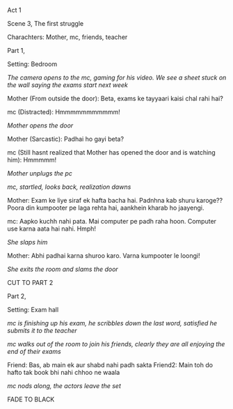 Act 1

Scene 3, The first struggle

Charachters: Mother, mc, friends, teacher

Part 1,

Setting: Bedroom

_The camera opens to the mc, gaming for his video. We see a sheet stuck on the wall saying the exams start next week_

Mother (From outside the door): Beta, exams ke tayyaari kaisi chal rahi hai?

mc (Distracted): Hmmmmmmmmmmm!

*Mother opens the door*

Mother (Sarcastic): Padhai ho gayi beta?

mc (Still hasnt realized that Mother has opened the door and is watching him): Hmmmmm!

*Mother unplugs the pc*

_mc, startled, looks back, realization dawns_

Mother: Exam ke liye siraf ek hafta bacha hai. Padnhna kab shuru karoge?? Poora din kumpooter pe laga rehta hai, aankhein kharab ho jaayengi.

mc: Aapko kuchh nahi pata. Mai computer pe padh raha hoon. Computer use karna aata hai nahi. Hmph!

_She slaps him_

Mother: Abhi padhai karna shuroo karo. Varna kumpooter le loongi!

_She exits the room and slams the door_

CUT TO PART 2

Part 2, 

Setting: Exam hall

_mc is finishing up his exam, he scribbles down the last word, satisfied he submits it to the teacher_

_mc walks out of the room to join his friends, clearly they are all enjoying the end of their exams_

Friend: Bas, ab main ek aur shabd nahi padh sakta
Friend2: Main toh do hafto tak book bhi nahi chhoo ne waala

*mc nods along, the actors leave the set*

FADE TO BLACK
